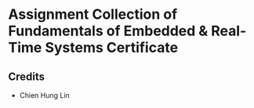 # Assignment Collection of Fundamentals of Embedded & Real-Time Systems Certificate

## Credits
* Chien Hung Lin